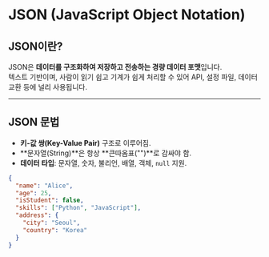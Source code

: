 # JSON (JavaScript Object Notation)

## JSON이란?
JSON은 **데이터를 구조화하여 저장하고 전송하는 경량 데이터 포맷**입니다.  
텍스트 기반이며, 사람이 읽기 쉽고 기계가 쉽게 처리할 수 있어 API, 설정 파일, 데이터 교환 등에 널리 사용됩니다.

---

## JSON 문법
- **키-값 쌍(Key-Value Pair)** 구조로 이루어짐.
- **문자열(String)**은 항상 **큰따옴표("")**로 감싸야 함.
- **데이터 타입**: 문자열, 숫자, 불리언, 배열, 객체, `null` 지원.

```json
{
  "name": "Alice",
  "age": 25,
  "isStudent": false,
  "skills": ["Python", "JavaScript"],
  "address": {
    "city": "Seoul",
    "country": "Korea"
  }
}
